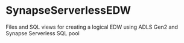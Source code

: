 # SynapseServerlessEDW
Files and SQL views for creating a logical EDW using ADLS Gen2 and Synapse Serverless SQL pool
